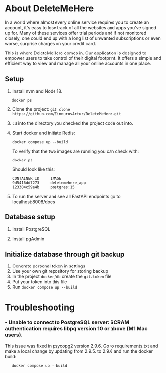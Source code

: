 # About DeleteMeHere

In a world where almost every online service requires you to create an account, it's easy to lose track of all the websites and apps you've signed up for. Many of these services offer trial periods and if not monitored closely, one could end up with a long list of unwanted subscriptions or even worse, surprise charges on your credit card.

This is where DeleteMeHere comes in. Our application is designed to empower users to take control of their digital footprint. It offers a simple and efficient way to view and manage all your online accounts in one place.

## Setup

1. Install nvm and Node 18.

```shell
   docker ps
```

2. Clone the project: `git clone https://github.com/ZinnurovArtur/DeleteMeHere.git`

3. `cd` into the directory you checked the project code out into.

4. Start docker and initiate Redis:
   ```shell
   docker compose up --build
   ```
   To verify that the two images are running you can check with:
   ```shell
   docker ps
   ```
   Should look like this:
   ```
   CONTAINER ID     IMAGE
   9d5416dd7273     deletemehere_app
   123304c59a4b     postgres:15
   ```
5. To run the server and see all FastAPI endpoints go to localhost:8008/docs

## Database setup

1.  Install PostgreSQL

2.  Install pgAdmin

## Initialize database through git backup

1. Generate personal token in settings
2. Use your own git repository for storing backup
3. In the project `docker/db` create the `git.token` file
4. Put your token into this file
5. Run ```docker compose up --build```



# Troubleshooting

### - Unable to connect to PostgreSQL server: SCRAM authentication requires libpq version 10 or above (M1 Mac users).

This issue was fixed in psycopg2 version 2.9.6. Go to requirements.txt and make a local change by updating from 2.9.5. to 2.9.6 and run the docker build:
```shell
   docker compose up --build
   ```
